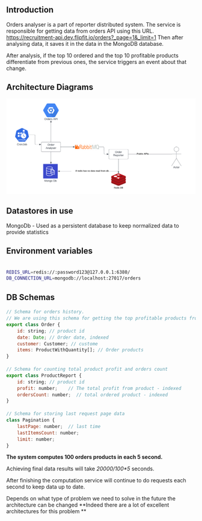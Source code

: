 
## Introduction
Orders analyser is a part of reporter distributed system.
The service is responsible for getting data from orders API
using this URL.
https://recruitment-api.dev.flipfit.io/orders?_page=1&_limit=1
Then after analysing data, it saves it in the data in the MongoDB database.

After analysis, if the top 10 ordered and the top 10 profitable products
differentiate from previous ones, the service triggers an event about that change.
## Architecture Diagrams 

![docs/d.png](docs/d.png)


## Datastores in use
MongoDb - Used as a persistent database to keep normalized data to provide statistics

## Environment variables

```bash

REDIS_URL=redis://:password123@127.0.0.1:6380/
DB_CONNECTION_URL=mongodb://localhost:27017/orders

```
## DB Schemas
```js
// Schema for orders history. 
// We are using this schema for getting the top profitable products from yesterday, or if needed, from another date
export class Order {
	id: string; // product id
	date: Date; // Order date, indexed
	customer: Customer; // custome
	items: ProductWithQuantity[]; // Order products
}

// Schema for counting total product profit and orders count
export class ProductReport {
	id: string; // product id
	profit: number;    // The total profit from product - indexed
	ordersCount: number;  // total ordered product - indexed
}

// Schema for storing last request page data
class Pagination {
	lastPage: number;  // last time 
	lastItemsCount: number;
	limit: number;
}

```


**The system computes 100 orders products in each 5 second.**

Achieving final data results will take _20000/100*5_  seconds. 

After finishing the computation service will continue to do requests each second to keep data up to date.


Depends on what type of problem we need to solve in the future the architecture can be changed
**Indeed there are a lot of excellent architectures for this problem **
